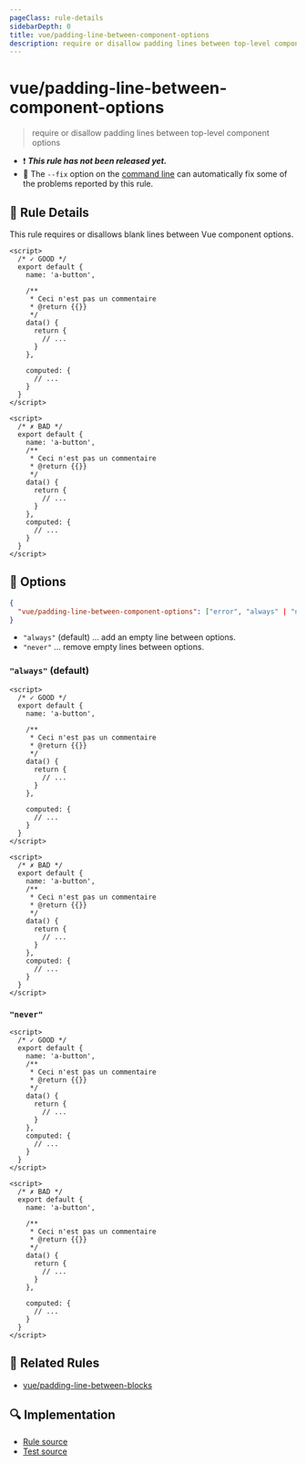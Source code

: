 ```yaml
---
pageClass: rule-details
sidebarDepth: 0
title: vue/padding-line-between-component-options
description: require or disallow padding lines between top-level component options
---
```

# vue/padding-line-between-component-options

> require or disallow padding lines between top-level component options

- :exclamation: <badge text="This rule has not been released yet." vertical="middle" type="error"> ***This rule has not been released yet.*** </badge>
- :wrench: The `--fix` option on the [command line](https://eslint.org/docs/user-guide/command-line-interface#fixing-problems) can automatically fix some of the problems reported by this rule.

## :book: Rule Details

This rule requires or disallows blank lines between Vue component options.

<eslint-code-block fix :rules="{'vue/padding-line-between-component-options': ['error']}">

```vue
<script>
  /* ✓ GOOD */
  export default {
    name: 'a-button',

    /**
     * Ceci n'est pas un commentaire
     * @return {{}}
     */
    data() {
      return {
        // ...
      }
    },
    
    computed: {
      // ...
    }
  }
</script>
```

</eslint-code-block>

<eslint-code-block fix :rules="{'vue/padding-line-between-component-options': ['error']}">

```vue
<script>
  /* ✗ BAD */
  export default {
    name: 'a-button',
    /**
     * Ceci n'est pas un commentaire
     * @return {{}}
     */
    data() {
      return {
        // ...
      }
    },
    computed: {
      // ...
    }
  }
</script>
```

</eslint-code-block>

## :wrench: Options

```json
{
  "vue/padding-line-between-component-options": ["error", "always" | "never"]
}
```

- `"always"` (default) ... add an empty line between options.
- `"never"` ... remove empty lines between options.

### `"always"` (default)

<eslint-code-block fix :rules="{'vue/padding-line-between-component-options': ['error']}">

```vue
<script>
  /* ✓ GOOD */
  export default {
    name: 'a-button',

    /**
     * Ceci n'est pas un commentaire
     * @return {{}}
     */
    data() {
      return {
        // ...
      }
    },

    computed: {
      // ...
    }
  }
</script>
```

</eslint-code-block>

<eslint-code-block fix :rules="{'vue/padding-line-between-component-options': ['error']}">

```vue
<script>
  /* ✗ BAD */
  export default {
    name: 'a-button',
    /**
     * Ceci n'est pas un commentaire
     * @return {{}}
     */
    data() {
      return {
        // ...
      }
    },
    computed: {
      // ...
    }
  }
</script>
```

</eslint-code-block>

### `"never"`

<eslint-code-block fix :rules="{'vue/padding-line-between-component-options': ['error', 'never']}">

```vue
<script>
  /* ✓ GOOD */
  export default {
    name: 'a-button',
    /**
     * Ceci n'est pas un commentaire
     * @return {{}}
     */
    data() {
      return {
        // ...
      }
    },
    computed: {
      // ...
    }
  }
</script>
```

</eslint-code-block>

<eslint-code-block fix :rules="{'vue/padding-line-between-component-options': ['error', 'never']}">

```vue
<script>
  /* ✗ BAD */
  export default {
    name: 'a-button',
    
    /**
     * Ceci n'est pas un commentaire
     * @return {{}}
     */
    data() {
      return {
        // ...
      }
    },

    computed: {
      // ...
    }
  }
</script>
```

</eslint-code-block>

## :couple: Related Rules

- [vue/padding-line-between-blocks](./padding-line-between-blocks.md)

## :mag: Implementation

- [Rule source](https://github.com/vuejs/eslint-plugin-vue/blob/master/lib/rules/padding-line-between-component-options.js)
- [Test source](https://github.com/vuejs/eslint-plugin-vue/blob/master/tests/lib/rules/padding-line-between-component-options.js)
